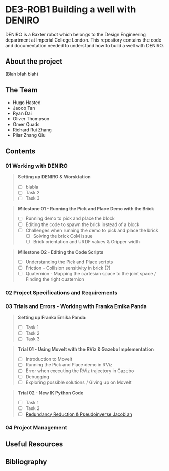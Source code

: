 # DE3-ROB1 Building a well with DENIRO
DENIRO is a Baxter robot which belongs to the Design Engineering department at Imperial College London. This repository contains the code and documentation needed to understand how to build a well with DENIRO.

## About the project
(Blah blah blah)

## The Team
- Hugo Hasted
- Jacob Tan
- Ryan Dai
- Oliver Thompson
- Omer Quads
- Richard Rui Zhang
- Pilar Zhang Qiu

## Contents
### 01 Working with DENIRO

> **Setting up DENIRO & Worsktation**
> - [ ] blabla
> - [ ] Task 2
> - [ ] Task 3

> **Milestone 01 - Running the Pick and Place Demo with the Brick**
> - [ ] Running demo to pick and place the block
> - [ ] Editing the code to spawn the brick instead of a block
> - [ ] Challenges when running the demo to pick and place the brick
>   - [ ] Solving the brick CoM issue
>   - [ ] Brick orientation and URDF values & Gripper width

> **Milestone 02 - Editing the Code Scripts**
> - [ ] Understanding the Pick and Place scripts
> - [ ] Friction - Collision sensitivity in brick (?)
> - [ ] Quaternion - Mapping the cartesian space to the joint space / Finding the right quaternion

### 02 Project Specifications and Requirements

### 03 Trials and Errors - Working with Franka Emika Panda

> **Setting up Franka Emika Panda**
> - [ ] Task 1
> - [ ] Task 2
> - [ ] Task 3

> **Trial 01 - Using MoveIt with the RViz & Gazebo Implementation**
> - [ ] Introduction to MoveIt
> - [ ] Running the Pick and Place demo in RViz
> - [ ] Error when executing the RViz trajectory in Gazebo
> - [ ] Debugging
> - [ ] Exploring possible solutions / Giving up on MoveIt

> **Trial 02 - New IK Python Code**
> - [ ] Task 1
> - [ ] Task 2
> - [ ] [Redundancy Reduction & Pseudoinverse Jacobian](https://github.com/pz716/DE3-ROB1-Building-a-well-with-DENIRO/wiki/03_3_C---Redundancy-Reduction)

### 04 Project Management

## Useful Resources

## Bibliography
